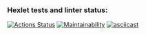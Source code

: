 ### Hexlet tests and linter status:
[![Actions Status](https://github.com/alekseyTr/python-project-lvl1/workflows/hexlet-check/badge.svg)](https://github.com/alekseyTr/python-project-lvl1/actions)
[![Maintainability](https://api.codeclimate.com/v1/badges/a99a88d28ad37a79dbf6/maintainability)](https://codeclimate.com/github/alekseyTr/python-project-lvl1)
[![asciicast](https://asciinema.org/a/406385.svg)](https://asciinema.org/a/406385)
